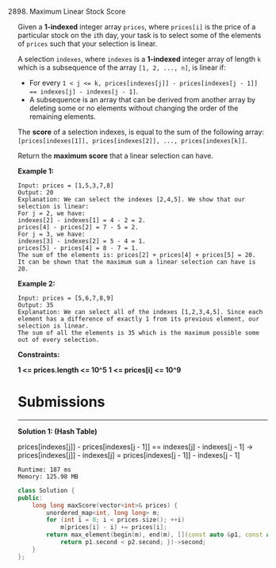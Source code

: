 2898. Maximum Linear Stock Score

Given a **1-indexed** integer array `prices`, where `prices[i]` is the price of a particular stock on the `i`th day, your task is to select some of the elements of `prices` such that your selection is linear.

A selection `indexes`, where `indexes` is a **1-indexed** integer array of length `k` which is a subsequence of the array `[1, 2, ..., n]`, is linear if:

* For every `1 < j <= k, prices[indexes[j]] - prices[indexes[j - 1]] == indexes[j] - indexes[j - 1]`.
* A subsequence is an array that can be derived from another array by deleting some or no elements without changing the order of the remaining elements.

The **score** of a selection indexes, is equal to the sum of the following array: `[prices[indexes[1]], prices[indexes[2]], ..., prices[indexes[k]]`.

Return the **maximum score** that a linear selection can have.

 

**Example 1:**
```
Input: prices = [1,5,3,7,8]
Output: 20
Explanation: We can select the indexes [2,4,5]. We show that our selection is linear:
For j = 2, we have:
indexes[2] - indexes[1] = 4 - 2 = 2.
prices[4] - prices[2] = 7 - 5 = 2.
For j = 3, we have:
indexes[3] - indexes[2] = 5 - 4 = 1.
prices[5] - prices[4] = 8 - 7 = 1.
The sum of the elements is: prices[2] + prices[4] + prices[5] = 20.
It can be shown that the maximum sum a linear selection can have is 20.
```

**Example 2:**
```
Input: prices = [5,6,7,8,9]
Output: 35
Explanation: We can select all of the indexes [1,2,3,4,5]. Since each element has a difference of exactly 1 from its previous element, our selection is linear.
The sum of all the elements is 35 which is the maximum possible some out of every selection.
```

**Constraints:**

**1 <= prices.length <= 10^5**
**1 <= prices[i] <= 10^9**

# Submissions
---
**Solution 1: (Hash Table)**

prices[indexes[j]] - prices[indexes[j - 1]] == indexes[j] - indexes[j - 1]
-> prices[indexes[j]] - indexes[j] = prices[indexes[j - 1]] - indexes[j - 1]

```
Runtime: 187 ms
Memory: 125.98 MB
```
```c++
class Solution {
public:
    long long maxScore(vector<int>& prices) {
        unordered_map<int, long long> m;
        for (int i = 0; i < prices.size(); ++i)
            m[prices[i] - i] += prices[i];
        return max_element(begin(m), end(m), [](const auto &p1, const auto &p2){
            return p1.second < p2.second; })->second;
    }
};
```
